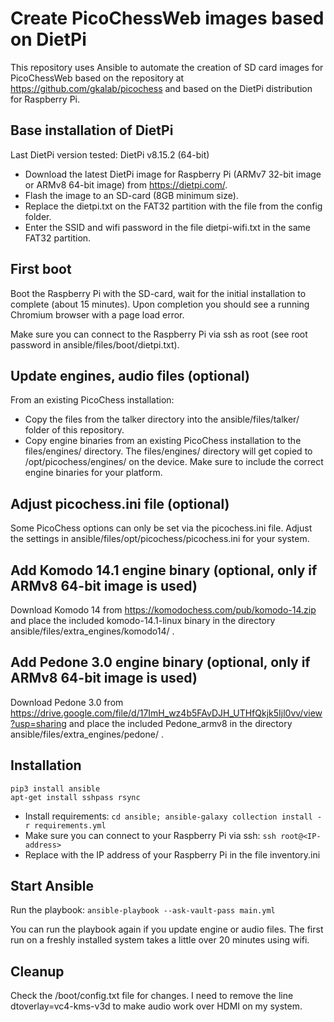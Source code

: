 # Create PicoChessWeb images based on DietPi

This repository uses Ansible to automate the creation of SD card images for PicoChessWeb based on the repository at https://github.com/gkalab/picochess and based on the DietPi distribution for Raspberry Pi.

## Base installation of DietPi

Last DietPi version tested: DietPi v8.15.2 (64-bit)

* Download the latest DietPi image for Raspberry Pi (ARMv7 32-bit image or ARMv8 64-bit image) from https://dietpi.com/.
* Flash the image to an SD-card (8GB minimum size).
* Replace the dietpi.txt on the FAT32 partition with the file from the config folder.
* Enter the SSID and wifi password in the file dietpi-wifi.txt in the same FAT32 partition.

## First boot

Boot the Raspberry Pi with the SD-card, wait for the initial installation to complete (about 15 minutes). Upon completion you should see a running Chromium browser with a page load error.

Make sure you can connect to the Raspberry Pi via ssh as root (see root password in ansible/files/boot/dietpi.txt).

## Update engines, audio files (optional)

From an existing PicoChess installation:
* Copy the files from the talker directory into the ansible/files/talker/ folder of this repository.
* Copy engine binaries from an existing PicoChess installation to the files/engines/ directory. The files/engines/ directory will get copied to /opt/picochess/engines/ on the device. Make sure to include the correct engine binaries for your platform.

## Adjust picochess.ini file (optional)

Some PicoChess options can only be set via the picochess.ini file. Adjust the settings in ansible/files/opt/picochess/picochess.ini for your system.

## Add Komodo 14.1 engine binary (optional, only if ARMv8 64-bit image is used)

Download Komodo 14 from https://komodochess.com/pub/komodo-14.zip and place the included komodo-14.1-linux binary in the directory ansible/files/extra_engines/komodo14/ .

## Add Pedone 3.0 engine binary (optional, only if ARMv8 64-bit image is used)

Download Pedone 3.0 from https://drive.google.com/file/d/17ImH_wz4b5FAvDJH_UTHfQkjk5Ijl0vv/view?usp=sharing and place the included Pedone_armv8 in the directory ansible/files/extra_engines/pedone/ .

## Installation

```shell
pip3 install ansible
apt-get install sshpass rsync
```

* Install requirements: `cd ansible; ansible-galaxy collection install -r requirements.yml`
* Make sure you can connect to your Raspberry Pi via ssh: `ssh root@<IP-address>`
* Replace <raspberrypi-address> with the IP address of your Raspberry Pi in the file inventory.ini

## Start Ansible

Run the playbook: `ansible-playbook --ask-vault-pass main.yml`

You can run the playbook again if you update engine or audio files. The first run on a freshly installed system takes a little over 20 minutes using wifi.

## Cleanup

Check the /boot/config.txt file for changes. I need to remove the line
dtoverlay=vc4-kms-v3d
to make audio work over HDMI on my system.
